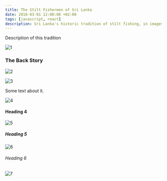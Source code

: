 ```yaml
---
title: The Stilt Fishermen of Sri Lanka
date: 2018-03-01 12:00:00 +02:00
tags: [javascript, react]
description: Sri Lanka's historic tradition of stilt fishing, in images
---
```


Description of this tradition

![1](assets/img/portfolio/[2018-03-01]-Sri_Lanka/Stilt%20Fishermen/Sri%20Lanka_748_PS.jpg)

### The Back Story

![2](assets/img/portfolio/[2018-03-01]-Sri_Lanka/Stilt%20Fishermen/Sri%20Lanka_781_PS.jpg)

![3](assets/img/portfolio/[2018-03-01]-Sri_Lanka/Stilt%20Fishermen/Sri%20Lanka_784_PS.jpg)

Some text about it.

![4](assets/img/portfolio/[2018-03-01]-Sri_Lanka/Stilt%20Fishermen/Sri%20Lanka_800_PS.jpg)

#### Heading 4

![5](assets/img/portfolio/[2018-03-01]-Sri_Lanka/Stilt%20Fishermen/Sri%20Lanka_801_PS.jpg)

##### Heading 5

![6](assets/img/portfolio/[2018-03-01]-Sri_Lanka/Stilt%20Fishermen/Sri%20Lanka_807_PS.jpg)

###### Heading 6

![7](assets/img/portfolio/[2018-03-01]-Sri_Lanka/Stilt%20Fishermen/Sri_Lanka_900_PS.jpg)